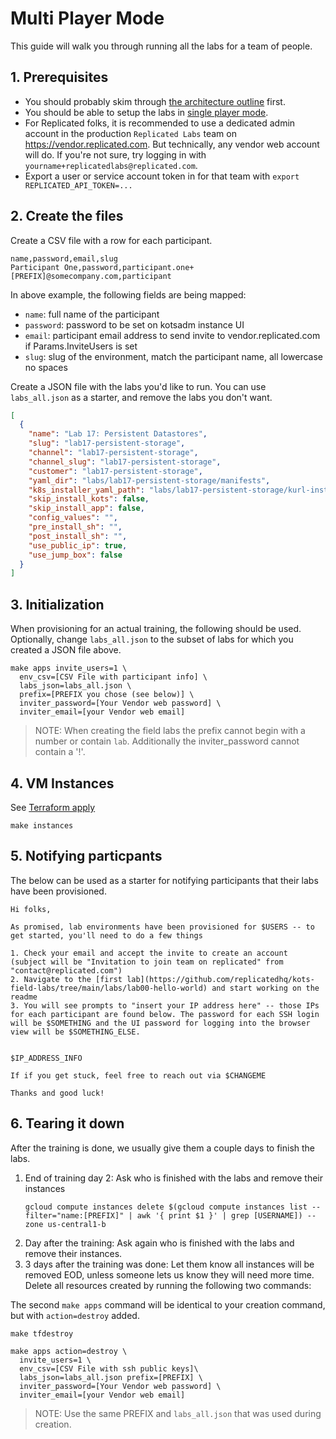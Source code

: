Multi Player Mode
======================


This guide will walk you through running all the labs for a team of people.

## 1. Prerequisites


+ You should probably skim through [the architecture outline](./01-architecture.md) first.
+ You should be able to setup the labs in [single player mode](./02-single-player.md).
+ For Replicated folks, it is recommended to use a dedicated admin account in the production `Replicated Labs` team on https://vendor.replicated.com. But technically, any vendor web account will do. If you're not sure, try logging in with `yourname+replicatedlabs@replicated.com`.
+ Export a user or service account token in for that team with `export REPLICATED_API_TOKEN=...`

## 2. Create the files

Create a CSV file with a row for each participant.

```csv
name,password,email,slug
Participant One,password,participant.one+[PREFIX]@somecompany.com,participant
```

In above example, the following fields are being mapped:
+ `name`: full name of the participant
+ `password`: password to be set on kotsadm instance UI
+ `email`: participant email address to send invite to vendor.replicated.com if Params.InviteUsers is set
+ `slug`: slug of the environment, match the participant name, all lowercase no spaces

Create a JSON file with the labs you'd like to run. You can use `labs_all.json` as a starter, and remove the labs you don't want.

```json
[
  {
    "name": "Lab 17: Persistent Datastores",
    "slug": "lab17-persistent-storage",
    "channel": "lab17-persistent-storage",
    "channel_slug": "lab17-persistent-storage",
    "customer": "lab17-persistent-storage",
    "yaml_dir": "labs/lab17-persistent-storage/manifests",
    "k8s_installer_yaml_path": "labs/lab17-persistent-storage/kurl-installer.yaml",
    "skip_install_kots": false,
    "skip_install_app": false,
    "config_values": "",
    "pre_install_sh": "",
    "post_install_sh": "",
    "use_public_ip": true,
    "use_jump_box": false
  }
]
```

## 3. Initialization

When provisioning for an actual training, the following should be used. Optionally, change `labs_all.json` to the subset of labs for which you created a JSON file above.

```shell
make apps invite_users=1 \
  env_csv=[CSV File with participant info] \
  labs_json=labs_all.json \
  prefix=[PREFIX you chose (see below)] \
  inviter_password=[Your Vendor web password] \
  inviter_email=[your Vendor web email]
```
> NOTE: 
When creating the field labs the prefix cannot begin with a number or contain `lab`. Additionally the inviter_password cannot contain a '!'.


## 4. VM Instances

See [Terraform apply](./02-single-player.md#6-terraform-apply)
```shell
make instances
```

## 5. Notifying particpants

The below can be used as a starter for notifying participants that their labs have been provisioned.

```
Hi folks,

As promised, lab environments have been provisioned for $USERS -- to get started, you'll need to do a few things

1. Check your email and accept the invite to create an account (subject will be "Invitation to join team on replicated" from "contact@replicated.com")
2. Navigate to the [first lab](https://github.com/replicatedhq/kots-field-labs/tree/main/labs/lab00-hello-world) and start working on the readme
3. You will see prompts to "insert your IP address here" -- those IPs for each participant are found below. The password for each SSH login will be $SOMETHING and the UI password for logging into the browser view will be $SOMETHING_ELSE.


$IP_ADDRESS_INFO

If if you get stuck, feel free to reach out via $CHANGEME

Thanks and good luck! 
```

## 6. Tearing it down

After the training is done, we usually give them a couple days to finish the labs.
1. End of training day 2: Ask who is finished with the labs and remove their instances
    ```shell
    gcloud compute instances delete $(gcloud compute instances list --filter="name:[PREFIX]" | awk '{ print $1 }' | grep [USERNAME]) --zone us-central1-b
    ```
1. Day after the training: Ask again who is finished with the labs and remove their instances.
1. 3 days after the training was done: Let them know all instances will be removed EOD, unless someone lets us know they will need more time. Delete all resources created by running the following two commands:

The second `make apps` command will be identical to your creation command, but with `action=destroy` added.

```shell
make tfdestroy

make apps action=destroy \
  invite_users=1 \
  env_csv=[CSV File with ssh public keys]\
  labs_json=labs_all.json prefix=[PREFIX] \
  inviter_password=[Your Vendor web password] \
  inviter_email=[your Vendor web email]
```
> NOTE: Use the same PREFIX and `labs_all.json` that was used during creation.
